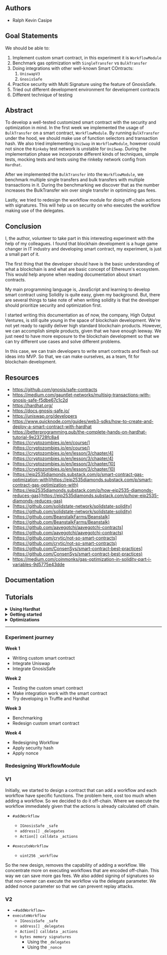 ## Authors
* Ralph Kevin Casipe

## Goal Statements
We should be able to:
1. Implement custom smart contract, in this experiment it is `WorkflowModule`
2. Benchmark gas optimization with `SingleTransfer` vs `BulkTransfer`
3. Doing integrations with other well-known Smart COntracts:
   1. `UniswapV3`
   2. `GnosisSafe`
4. Practice security with Multi Signature using the feature of GnosisSafe.
5. Tried out different development environment for development contracts
6. Different technique of testing

## Abstract
To develop a well-tested customized smart contract with the security and optimization in mind. In the first week we implemented the usage of `BulkTransfer` on a smart contract, `WorkflowModule`. By running `BulkTransfer` under the hood, we should make use of function selectors and transaction hash. We also tried implementing `UniSwap` in `WorkflowModule`, however could not since the `Rinkeby` test network is unstable for `UniSwap`. During the implementation phase we incorporate different kinds of techniques, simple tests, mocking tests and tests using the rinkeby network config from `Hardhat`. 

After we implemented the `BulkTransfer` into the `WorkflowModule`, we benchmark multiple single transfers and bulk transfers with multiple transactions in it. During the benchmarking we discover that as the number increases the BulkTransfer win over single transfer in optimizing gas fees. 

Lastly, we tried to redesign the workflow module for doing off-chain actions with signatures. This will help us on security on who executes the workflow making use of the delegates.

## Conclusion
I, the author, volunteer to take part in this interesting experiment with the help of my colleagues. I found 
that blockhain development is a huge game changer in IT industry and developing smart contract, my experiment, is just a small part of it.

The first thing that the developer should have is the basic understanding of what a blockchain is and what are basic concept of Ethereum's ecosystem. This would help anyone when reading documentation about smart contracts.

My main programming language is, JavaScript and learning to develop smart contract using Solidity is quite easy, given my background. But, there are several things to take note of when writing solidity is that the developer should prioritize security and optimization first.

I started writing this documentation as of now, the company, High Output Ventures, is still quite young in the space of blockchain development. We're not yet ready to rapidly deliver high standard blockchain products. However, we can accomplish simple products, given that we have enough leeway. We just need to have more exposure to the blockchain development so that we can try different use cases and solve different problems.

In this case, we can train developers to write smart contracts and flesh out ideas into MVP. So that, we can make ourselves, as a team, fit for blockchain development.

## Resources
* https://github.com/gnosis/safe-contracts
* https://medium.com/gauntlet-networks/multisig-transactions-with-gnosis-safe-f5dbe67c1c2d
* https://hardhat.org/
* https://docs.gnosis-safe.io/
* https://uniswap.org/developers
* https://www.quicknode.com/guides/web3-sdks/how-to-create-and-deploy-a-smart-contract-with-hardhat
* https://betterprogramming.pub/the-complete-hands-on-hardhat-tutorial-9e23728fc8a4
* [https://cryptozombies.io/en/course/](https://cryptozombies.io/en/course/)
* [https://cryptozombies.io/en/lesson/3/chapter/4](https://cryptozombies.io/en/lesson/3/chapter/4)
* [https://cryptozombies.io/en/lesson/3/chapter/10](https://cryptozombies.io/en/lesson/3/chapter/10)
* [https://eip2535diamonds.substack.com/p/smart-contract-gas-optimization-with](https://eip2535diamonds.substack.com/p/smart-contract-gas-optimization-with)
* [https://eip2535diamonds.substack.com/p/how-eip2535-diamonds-reduces-gas](https://eip2535diamonds.substack.com/p/how-eip2535-diamonds-reduces-gas)
* [https://github.com/solidstate-network/solidstate-solidity](https://github.com/solidstate-network/solidstate-solidity)
* [https://github.com/BeanstalkFarms/Beanstalk](https://github.com/BeanstalkFarms/Beanstalk)
* [https://github.com/aavegotchi/aavegotchi-contracts](https://github.com/aavegotchi/aavegotchi-contracts)
* [https://github.com/crytic/not-so-smart-contracts](https://github.com/crytic/not-so-smart-contracts)
* [https://github.com/ConsenSys/smart-contract-best-practices](https://github.com/ConsenSys/smart-contract-best-practices)
* https://medium.com/coinmonks/gas-optimization-in-solidity-part-i-variables-9d5775e43dde


## Documentation

## Tutorials

<details>
  <summary><b>Using Hardhat</b></summary>
  # Advanced Sample Hardhat Project

  This project demonstrates an advanced Hardhat use case, integrating other tools commonly used alongside Hardhat in the ecosystem.

  The project comes with a sample contract, a test for that contract, a sample script that deploys that contract, and an example of a task implementation, which simply lists the available accounts. It also comes with a variety of other tools, preconfigured to work with the project code.

  Try running some of the following tasks:

  ```shell
  npx hardhat accounts
  npx hardhat compile
  npx hardhat clean
  npx hardhat test
  npx hardhat node
  npx hardhat help
  REPORT_GAS=true npx hardhat test
  npx hardhat coverage
  npx hardhat run scripts/deploy.ts
  TS_NODE_FILES=true npx ts-node scripts/deploy.ts
  npx eslint '**/*.{js,ts}'
  npx eslint '**/*.{js,ts}' --fix
  npx prettier '**/*.{json,sol,md}' --check
  npx prettier '**/*.{json,sol,md}' --write
  npx solhint 'contracts/**/*.sol'
  npx solhint 'contracts/**/*.sol' --fix
  ```

  # Etherscan verification

  To try out Etherscan verification, you first need to deploy a contract to an Ethereum network that's supported by Etherscan, such as Ropsten.

  In this project, copy the .env.example file to a file named .env, and then edit it to fill in the details. Enter your Etherscan API key, your Ropsten node URL (eg from Alchemy), and the private key of the account which will send the deployment transaction. With a valid .env file in place, first deploy your contract:

  ```shell
  hardhat run --network ropsten scripts/sample-script.ts
  ```

  Then, copy the deployment address and paste it in to replace `DEPLOYED_CONTRACT_ADDRESS` in this command:

  ```shell
  npx hardhat verify --network ropsten DEPLOYED_CONTRACT_ADDRESS "Hello, Hardhat!"
  ```

  # Performance optimizations

  For faster runs of your tests and scripts, consider skipping ts-node's type checking by setting the environment variable `TS_NODE_TRANSPILE_ONLY` to `1` in hardhat's environment. For more details see [the documentation](https://hardhat.org/guides/typescript.html#performance-optimizations).
</details>

<details>
  <summary><b>Getting started</b></summary>

  Create the project directory
  ```sh
  ~ $  mkdir getting-started; cd getting-started
  ```

  Initializing the NodeJS project
  ```sh
  ~/getting-started $ npm init -y
  ```

  Finding developments tools for smart contract development
  - Truffle Suite
  - Brownie
  - Dapp Tools
  - Foundry
  - **Hardhat**
  - Remix

  **Using hardhat**

  Install `hardhat`
  ```sh
  ~/getting-started $ npm install -D hardhat
  ```

  Barebones installation using `TypeScript`
  ```sh
  ~/getting-started $ npx hardhat 


  Welcome to Hardhat v2.0.8

  ? What do you want to do? …
    Create a sample project
    Create an advanced sample project
  > Create an advanced sample project that uses TypeScript
    Create an empty hardhat.config.js
    Quit
  ```

  > 💡 **TIP**
  > 
  >Hardhat will let you know how, but, in case you missed it, you can install them with,
  > ```sh
  >npm install -D @nomiclabs/hardhat-waffle ethereum-waffle chai @nomiclabs/hardhat-ethers ethers
  >```

  Add this rule in `eslintrc.js`
  ```js
  'prettier/prettier': ['error', { singleQuote: true, trailingComma: true, semi: true }]
  ```

  Update the `"test"` iln `package.json`
  From:
  ```json
  "scripts": {
    "test": "echo \"Error: no test specified\" && exit 1"
  }
  ```
  To:
  ```json
  "scripts": {
    "test": "hardhat test"
  }
  ```

  Install `chai-as-promised`
  ```sh
  npm i -D chai-as-promised @types/chai-as-promised
  ```

  Update the test
  ```ts
  import { expect, use } from "chai";
  import { ethers } from "hardhat";
  import chaiAsPromised from 'chai-as-promised';

  use(chaiAsPromised);

  describe("Lottery", function () {
    it('should be deployed', async () => {
      const Lottery = await ethers.getContractFactory('Lottery');

      await expect(Lottery.deploy('test')).to.eventually.fulfilled;
    });
  });
  ```
  Run the test above using `npm t` and **it will fail**.
  ```sh
    Lottery
      1) should be deployed


    0 passing (634ms)
    1 failing

    1) Lottery
        should be deployed:
      HardhatError: HH700: Artifact for contract "Lottery" not found. 
  ```

  Update the `Greeter.sol` to `Lottery.sol` to this:
  ```solidity
  //SPDX-License-Identifier: Unlicense
  pragma solidity ^0.8.0;

  contract Lottery {
      string private greeting;

      constructor(string memory _greeting) {
          greeting = _greeting;
      }

      function greet() public view returns (string memory) {
          return greeting;
      }

      function setGreeting(string memory _greeting) public {
          greeting = _greeting;
      }
  }
  ```
  Run the test again, `npm t` and it will pass:
  ```sh
    Lottery
      ✓ should be deployed (765ms)


    1 passing (766ms)
  ```

  We're going to remove the `constructor`, `#greet`, `setGreeting` and `.greeting`
  ```solidity
  //SPDX-License-Identifier: Unlicense
  pragma solidity ^0.8.0;

  contract Lottery {}
  ```

  Update the test so that we're expecting a method, `sum`.
  ```ts
  describe('#sum', () => {
    it('should have sum method', async () => {
      expect(contract.sum).to.be.exist;
    });
  });
  ```

  Run the tests and expect it to fail.
  ```
  FAILED
  ```

  Update the `Lottery.sol`
  ```
  //SPDX-License-Identifier: Unlicense
  pragma solidity ^0.8.0;

  contract Lottery {
    function sum() public {}
  }
  ```

  Run the tests and it will pass
  ```
  PASSED
  ```

  Update the test to have fully functional `#sum`
  ```ts
  describe('#sum', () => {
    it('should have sum method', async () => {
      expect(contract.sum).to.be.exist;
    });

    it('should return 3 when the given parametes are 1 and 2', async () => {
      const sum = await contract.sum(1, 2);

      expect(sum).to.be.exist;
    });
  });
  ```

  The test would fail again
  ```
  FAILED
  ```

  Update the `Lottery.sol` to pass the failing test
  ```
  //SPDX-License-Identifier: Unlicense
  pragma solidity ^0.8.0;

  contract Lottery {
    function sum(uint _a, uint _b) public pure returns(uint) {
        return _a + _b;
    }
  }
  ```

  Let deploy this contract in `Rinkeby` test network:
  Update your `hardhat.config.ts`
  ```ts
  ...

  const config: HardhatUserConfig = {
    solidity: "0.8.4",
    networks: {
      rinkeby: {
        url: process.env.RINKEBY_URL || "",
        accounts:
          process.env.PRIVATE_KEY !== undefined ? [process.env.PRIVATE_KEY] : [],
      },
    },
    gasReporter: {
      enabled: process.env.REPORT_GAS !== undefined,
      currency: "USD",
    },
    etherscan: {
      apiKey: process.env.ETHERSCAN_API_KEY
    },
    mocha: {
      bail: true,
    },
  };

  export default config;
  ```

  Choosing Node Providers:
  1. Infura
  2. **Alchemy**

  Registering to **Alchemy**

  Registering to **Etherscan**

  Exporting your private key in **Metamask**

  Update your `.env` file

  ```sh
  ETHERSCAN_API_KEY=<YOUR ETHERSCAN API KEY>
  RINKEBY_URL=<YOUR ALCHEMY API KEY>
  PRIVATE_KEY=<YOU ACCOUNT PRIVATE FROM METAMASK>
  ```
  
  Update your `scripts/deploy.ts`
  ```ts
  async function main() {
    // Hardhat always runs the compile task when running scripts with its command
    // line interface.
    //
    // If this script is run directly using `node` you may want to call compile
    // manually to make sure everything is compiled
    // await hre.run('compile');

    const owner = ethers.provider.getSigner('You accounts address');

    // We get the contract to deploy
    const Lottery = await ethers.getContractFactory("Lottery");
    const contract = await Lottery.deploy();

    await contract.deployed();

    console.log("Lottery deployed to:", contract.address);
  }
  ```

  Update your `package.json`
  ```json
  "scripts": {
    ...
    "deploy": "hardhat run scripts/deploy.ts --network rinkeby"
  }
  ```

  Run this command:
  ```sh
  npm run deploy rinkeby
  ```

  After that copy the contract address of the Lottery for verification

  And run:
  ```
  npx hardhat verifiy --network rinkeby <Lottery's contract address>
  ```
</details>

<details>
  <summary><b>Optimizations</b></summary>


  Structuring `struct`

  ```
  struct ExpensiveStruct {
    address addressOne;
    uint8 numberOne;
    string stringOne;
    uint8 numberTwo;
    address addressTwo;
    string stringTwo;
  }

  struct CheapStruct {
    address addressOne;
    address addressTwo;
    uint8 numberOne;
    uint8 numberTwo;
    string stringOne;
    string stringTwo;
  }
  ```

  **View functions don’t cost Gas**

  `view` functions don't cost any gas when they're called externally by a user.

  This is because `view` functions don't actually change anything on the blockchain – they only read the data. So marking a function with `view` tells `web3.js` that it only needs to query your local Ethereum node to run the function, and it doesn't actually have to create a transaction on the blockchain (which would need to be run on every single node, and cost gas).

  We'll cover setting up web3.js with your own node later. But for now, the big takeaway is that you can optimize your DApp's gas usage for your users by using read-only `external view` functions wherever possible.

  ```solidity
  contract MyContract {
    ...
    struct User {
      ...,
      string name;
    }
    
    User[] public users;

    function getNameByUser(uint userId) external view returns(string memory) {
      return users[userId].name;
    }
  }
  ```

  > *Note: If a `view` function is called internally from another function in the same contract that is **not** a `view` function, it will still cost gas. This is because the other function creates a transaction on Ethereum, and will still need to be verified from every node. So `view` functions are only free when they're called externally.*
  
  **Reading constants and immutable variables**

  ```solidity
  contract CallMyName {
    string public NAME = "ETH"; // Expensive 24586 Gas
    string public constant CONSTANT_NAME = "ETH"; // Cheap 21865 Gas
  }
  ```

  **Reading and writing local variables**

  Expensive:

  ```solidity
  contract Expensive {
    uint16[] public myArray;
    uint16 public myCounter = 0;

    function run() external {                
      for(uint256 index; index < myArray.length; index++) { // state reads
        myCounter++; // state reads and writes
      }        
    }
  }
  ```

  Cheap:

  ```solidity
  contract Cheap {
    uint16[] public myArray;
    uint16 public stateCounter = 0;

    function run() external {
        uint16 length = myArray.length; // one state read
        uint16 localCounter = myCounter; // one state read
    
        for(uint16 index; index < length; index++) { // local reads
            localCounter++; // local reads and writes  
        }
    
        stateCounter = localCounter; // one state write
    }
  }
  ```

  Benchmarking results:

  **WorkflowModule**
  
  100 WEI = 0.0000000000000001 ETH

  Deployment
  - Actual Gas Fee `0.006974072544634064`

  Enabling Workflow Module
  - Actual Gas Fee `0.0001898125009111`


  Single Transfer
  Adding a workflow
  - Actual Gas Fee `0.001344555012907728` (3 Single Transfers)

  Execute Workflow
  - Actual Gas Fee `0.000358567502294832` (3 Single Transfers)
    
  ---

  Direct a single transfer
  - Actual Gas Fee `0.000133077500904927` ETH

  Total: `0.00039923250303416696`

  Direct Bulk Transfer
  - Actual Gas Fee `0.000253347501418746`

  Bulk Transfer
  Adding a Workflow
  - Actual Gas Fee `0.001243105005469662`  (3 Single Transfer into Bulk)

  Execute Workflow
  - Actual Gas Fee `0.00031673250126693` (3 Single Transfer into Bulk)

  Workflow with Bulk Transfer (3 ST) and 3 Single Transfers

  Add Workflow
  - Actual Gas Fee `0.002271610009995084`

  Execute Workflow
  - Actual Gas Fee `0.0005333750025602`


  Optimizing Variables:
  **Reference data types**
  Initialize struct like this:
  ```solidity
  Point storage p = Point()
  p.x = 0;
  p.y = 0;
  ```

  Instead of this:
  ```solidity
  Point storage p = Point(0, 0);
  ```

  **Memory vs Storage**
  Performing operations on memory — or call data, which is similar to memory — is always cheaper than storage.
  
  A common way to reduce the number of storage operations is manipulating a local memory variable before assigning it to a storage variable.

  ```solidity
  uint256 return = 5; // assume 2 decimal places
  uint256 totalReturn;
  function updateTotalReturn(uint256 timesteps) external {
      uint256 r = totalReturn || 1;
      for (uint256 i = 0; i < timesteps; i++) {
          r = r * return;
      }
      totalReturn = r;
  }
  ```
  **Fixed vs Dynamic**
  Fixed size variables are always cheaper than dynamic ones.

  If we know how long an array should be, we specify a fixed size:

  ```solidity
  uint256[12] monthlyTransfers;
  ```

  **Mapping vs Array**
  Most of the time it will be better to use a mapping instead of an array because of its cheaper operations.

  However, an array can be the correct choice when using smaller data types.

  **Initialization**
  `uint256 value;` is cheaper than `uint256 value = 0;`

  **Require strings**
  `bytes32 data = "test";` is cheaper than `string data = "test";`
</details>

----
### Experiment journey
**Week 1**
- Writing custom smart contract
- Integrate Uniswap
- Integrate GnosisSafe

**Week 2**
- Testing the custom smart contract
- Make integration work with the smart contract
- Try developing in Truffle and Hardhat

**Week 3**
- Benchmarking
- Redesign custom smart contract

**Week 4**
- Redesigning Workflow
- Apply security hash
- Apply nonce


### Redesigning WorkflowModule
### V1
Initially, we started to design a contract that can add a workflow and each workflow have specific functions.
The problem here, cost too much when adding a workflow. So we decided to do it off-chain. Where we execute the workflow immediately given that the actions is already calculated off chain.

- `#addWorkflow`
  - `IGnosisSafe _safe`
  - `address[] _delegates`
  - `Action[] calldata _actions`

- `#executeWorkflow`
  - `uint256 _workflow`

So the new design, removes the capability of adding a workflow. We concentrate more on executing workflows that are encoded off-chain. This way we can save more gas fees. We also added signing of signatures so that non-owner can execute the workflow via the delegate parameter. We added nonce parameter so that we can prevent replay attacks.
### V2
- ~`#addWorkflow`~
- `executeWorkflow`
  - `IGnosisSafe _safe`
  - `address[] _delegates`
  - `Action[] calldata _actions`
  - `bytes memory signatures`
    - Using the `_delegates`
    - Using the `_nonce`

